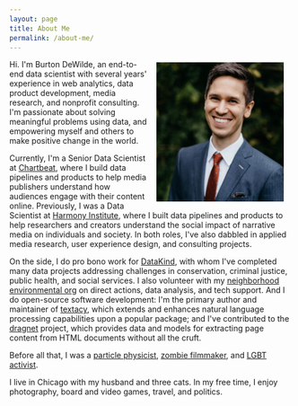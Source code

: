 ```yaml
---
layout: page
title: About Me
permalink: /about-me/
---
```


<!-- <img src="/assets/images/about-pic.jpg" alt="about-pic.jpg" width="100%"> -->
<img src="/assets/images/about-pic-2018.jpg" alt="about-pic-2018.jpg" width="45%" style="float: right; margin: 5px 15px">

Hi. I'm Burton DeWilde, an end-to-end data scientist with several years' experience in web analytics, data product development, media research, and nonprofit consulting. I'm passionate about solving meaningful problems using data, and empowering myself and others to make positive change in the world.

Currently, I'm a Senior Data Scientist at [Chartbeat](https://chartbeat.com), where I build data pipelines and products to help media publishers understand how audiences engage with their content online. Previously, I was a Data Scientist at [Harmony Institute](https://harmony-institute.org), where I built data pipelines and products to help researchers and creators understand the social impact of narrative media on individuals and society. In both roles, I've also dabbled in applied media research, user experience design, and consulting projects.

On the side, I do pro bono work for [DataKind](https://www.datakind.org), with whom I've completed many data projects addressing challenges in conservation, criminal justice, public health, and social services. I also volunteer with my [neighborhood environmental org](http://www.sustainedgewater.org) on direct actions, data analysis, and tech support. And I do open-source software development: I'm the primary author and maintainer of [textacy](https://github.com/chartbeat-labs/textacy), which extends and enhances natural language processing capabilities upon a popular package; and I've contributed to the [dragnet](https://github.com/dragnet-org) project, which provides data and models for extracting page content from HTML documents without all the cruft.

Before all that, I was a [particle physicist](/assets/documents/2012-06-20-thesis-defense.pdf), [zombie filmmaker](http://www.decayfilm.com), and [LGBT activist](https://pointfoundation.org/scholars/burton-dewilde).

I live in Chicago with my husband and three cats. In my free time, I enjoy photography, board and video games, travel, and politics.
